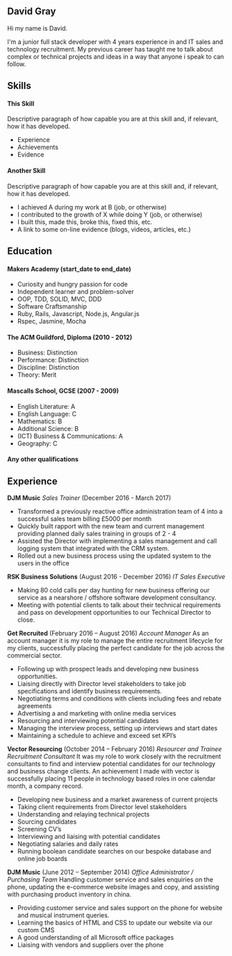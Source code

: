 ## David Gray

Hi my name is David.

I'm a junior full stack developer with 4 years experience in and IT sales and technology recruitment.
My previous career has taught me to talk about complex or technical projects and ideas in a way that anyone i speak to can follow.


## Skills

#### This Skill

Descriptive paragraph of how capable you are at this skill and, if relevant, how it has developed.

- Experience
- Achievements
- Evidence

#### Another Skill

Descriptive paragraph of how capable you are at this skill and, if relevant, how it has developed.

- I achieved A during my work at B (job, or otherwise)
- I contributed to the growth of X while doing Y (job, or otherwise)
- I built this, made this, broke this, fixed this, etc.
- A link to some on-line evidence (blogs, videos, articles, etc.)

## Education

#### Makers Academy (start_date to end_date)

- Curiosity and hungry passion for code
- Independent learner and problem-solver
- OOP, TDD, SOLID, MVC, DDD
- Software Craftsmanship
- Ruby, Rails, Javascript, Node.js, Angular.js
- Rspec, Jasmine, Mocha

#### The ACM Guildford, Diploma (2010 - 2012)

- Business:                           Distinction
- Performance:                        Distinction
- Discipline:                         Distinction
- Theory:                             Merit

#### Mascalls School, GCSE (2007 - 2009)

- English Literature:				            A
- English Language:				              C
- Mathematics: 					                B
- Additional Science:				            B
- (ICT) Business & Communications:			A
- Geography:					                  C

#### Any other qualifications

## Experience

**DJM Music**
*Sales Trainer* (December 2016 - March 2017)

- Transformed a previously reactive office administration team of 4 into a successful sales team billing £5000 per month
- Quickly built rapport with the new team and current management providing planned daily sales training in groups of 2 - 4
- Assisted the Director with implementing a sales management and call logging system that integrated with the CRM system.
- Rolled out a new business process using the updated system to the users in the office


**RSK Business Solutions** (August 2016 - December 2016)
*IT Sales Executive*
- Making 80 cold calls per day hunting for new business offering our service as a nearshore / offshore software development consultancy.
- Meeting with potential clients to talk about their technical requirements and pass on development opportunities to our Technical Director to close.


**Get Recruited** (February 2016 – August 2016)
*Account Manager*
As an account manager it is my role to manage the entire recruitment lifecycle for my clients, successfully placing the perfect candidate for the job across the commercial sector.

- Following up with prospect leads and developing new business opportunities.
- Liaising directly with Director level stakeholders to take job specifications and identify  business requirements.
- Negotiating terms and conditions with clients including fees and rebate agreements
- Advertising a and marketing with online media services
- Resourcing and interviewing potential candidates
- Managing the interview process, setting up interviews and start dates
- Maintaining a schedule to achieve and exceed set KPI’s


**Vector Resourcing** (October 2014 – February 2016)
*Resourcer and Trainee Recruitment Consultant*
It was my role to work closely with the recruitment consultants to find and interview potential candidates for our technology and business change clients.
An achievement I made with vector is successfully placing 11 people in technology based roles in one calendar month, a company record.

- Developing new business and a market awareness of current projects
- Taking client requirements from Director level stakeholders
- Understanding and relaying technical projects
- Sourcing candidates
- Screening CV’s
- Interviewing and liaising with potential candidates
- Negotiating salaries and daily rates
- Running boolean candidate searches on our bespoke database and online job boards


**DJM Music** (June 2012 – September 2014)
*Office Administrator / Purchasing Team*
Handling customer service and sales enquiries on the phone, updating the e-commerce website images and copy, and assisting with purchasing product inventory in china.

- Providing customer service and sales support on the phone for website and musical instrument queries.
- Learning the basics of HTML and CSS to update our website via our custom CMS
- A good understanding of all Microsoft office packages
- Liaising with vendors and suppliers over the phone
